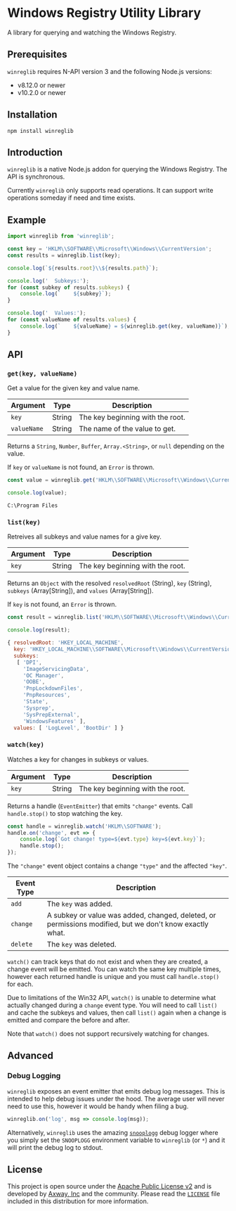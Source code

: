 # Windows Registry Utility Library

A library for querying and watching the Windows Registry.

## Prerequisites

`winreglib` requires N-API version 3 and the following Node.js versions:

* v8.12.0 or newer
* v10.2.0 or newer

## Installation

	npm install winreglib

## Introduction

`winreglib` is a native Node.js addon for querying the Windows Registry. The API is synchronous.

Currently `winreglib` only supports read operations. It can support write operations someday if
need and time exists.

## Example

```js
import winreglib from 'winreglib';

const key = 'HKLM\\SOFTWARE\\Microsoft\\Windows\\CurrentVersion';
const results = winreglib.list(key);

console.log(`${results.root}\\${results.path}`);

console.log('  Subkeys:');
for (const subkey of results.subkeys) {
	console.log(`    ${subkey}`);
}

console.log('  Values:');
for (const valueName of results.values) {
	console.log(`    ${valueName} = ${winreglib.get(key, valueName)}`);
}
```

## API

### `get(key, valueName)`

Get a value for the given key and value name.

| Argument    | Type   | Description                      |
| ----------- | ------ | -------------------------------- |
| `key`       | String | The key beginning with the root. |
| `valueName` | String | The name of the value to get.    |

Returns a `String`, `Number`, `Buffer`, `Array.<String>`, or `null` depending on the value.

If `key` or `valueName` is not found, an `Error` is thrown.

```js
const value = winreglib.get('HKLM\\SOFTWARE\\Microsoft\\Windows\\CurrentVersion', 'ProgramFilesDir');

console.log(value);
```

```
C:\Program Files
```

### `list(key)`

Retreives all subkeys and value names for a give key.

| Argument | Type   | Description                      |
| -------- | ------ | -------------------------------- |
| `key`    | String | The key beginning with the root. |

Returns an `Object` with the resolved `resolvedRoot` (String), `key` (String), `subkeys`
(Array[String]), and `values` (Array[String]).

If `key` is not found, an `Error` is thrown.

```js
const result = winreglib.list('HKLM\\SOFTWARE\\Microsoft\\Windows\\CurrentVersion\\Setup');

console.log(result);
```

```js
{ resolvedRoot: 'HKEY_LOCAL_MACHINE',
  key: 'HKEY_LOCAL_MACHINE\\SOFTWARE\\Microsoft\\Windows\\CurrentVersion\\Setup',
  subkeys:
   [ 'DPI',
     'ImageServicingData',
     'OC Manager',
     'OOBE',
     'PnpLockdownFiles',
     'PnpResources',
     'State',
     'Sysprep',
     'SysPrepExternal',
     'WindowsFeatures' ],
  values: [ 'LogLevel', 'BootDir' ] }
```

### `watch(key)`

Watches a key for changes in subkeys or values.

| Argument | Type   | Description                      |
| -------- | ------ | -------------------------------- |
| `key`    | String | The key beginning with the root. |

Returns a handle (`EventEmitter`) that emits `"change"` events. Call `handle.stop()` to stop watching
the key.

```js
const handle = winreglib.watch('HKLM\\SOFTWARE');
handle.on('change', evt => {
	console.log(`Got change! type=${evt.type} key=${evt.key}`);
	handle.stop();
});
```

The `"change"` event object contains a change `"type"` and the affected `"key"`.

| Event Type | Description                        |
| ---------- | ---------------------------------- |
| `add`      | The `key` was added.               |
| `change`   | A subkey or value was added, changed, deleted, or permissions modified, but we don't know exactly what. |
| `delete`   | The `key` was deleted.             |

`watch()` can track keys that do not exist and when they are created, a change event will be
emitted. You can watch the same key multiple times, however each returned handle is unique and you
must call `handle.stop()` for each.

Due to limitations of the Win32 API, `watch()` is unable to determine what actually changed during
a `change` event type. You will need to call `list()` and cache the subkeys and values, then call
`list()` again when a change is emitted and compare the before and after.

Note that `watch()` does not support recursively watching for changes.

## Advanced

### Debug Logging

`winreglib` exposes an event emitter that emits debug log messages. This is intended to help debug
issues under the hood. The average user will never need to use this, however it would be handy when
filing a bug.

```js
winreglib.on('log', msg => console.log(msg));
```

Alternatively, `winreglib` uses the amazing [`snooplogg`][2] debug logger where you simply set the
`SNOOPLOGG` environment variable to `winreglib` (or `*`) and it will print the debug log to stdout.

## License

This project is open source under the [Apache Public License v2][1] and is developed by
[Axway, Inc](http://www.axway.com/) and the community. Please read the [`LICENSE`][1] file included
in this distribution for more information.

[1]: https://github.com/appcelerator/winreglib/blob/master/LICENSE
[2]: https://www.npmjs.com/package/snooplogg
